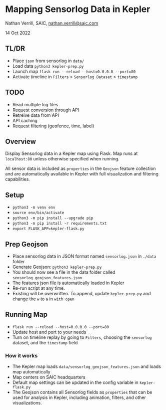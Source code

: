 # Mapping Sensorlog Data in Kepler

Nathan Verrill, SAIC, nathan.verrill@saic.com

14 Oct 2022

## TL/DR
* Place `json` from sensorlog in `data/`
* Load data `python3 kepler-prep.py`
* Launch map `flask run --reload --host=0.0.0.0 --port=80`
* Activate timeline in `Filters` > `Sensorlog Dataset` > `timestamp`

## TODO
* Read multiple log files
* Request conversion through API
* Retreive data from API
* API caching
* Request filtering (geofence, time, label)

## Overview

Display Sensorlog data in a Kepler map using Flask. Map runs at `localhost:80` unless otherwise specified when running.

All sensor data is included as `properties` in the `Geojson` feature collection and are automatically available in Kepler with full visualization and filtering capabilities.

## Setup
* `python3 -m venv env`
* `source env/bin/activate`
* `python3 -m pip install --upgrade pip`
* `python3 -m pip install -r requirements.txt`
* `export FLASK_APP=kepler-flask.py`

## Prep Geojson
* Place sensorlog data in JSON format named `sensorlog.json` in `./data` folder
* Generate Geojson: `python3 kepler-prep.py`
* You should now see a file in the data folder called `sensorlog_geojson_features.json`
* The features json file is automatically loaded in Kepler
* Re-run script at any time. 
* Existing will be overwritten. To append, update `kepler-prep.py` and change the `w` to `a` in `with open`

## Running Map
* `flask run --reload --host=0.0.0.0 --port=80`
* Update host and port to your needs
* Turn on timeline replay by going to `Filters`, choosing the `sensorlog` dataset, and the `timestamp` field

### How it works
* The Kepler map loads `data/sensorlog_geojson_features.json` and loads map automatically
* Map centers on SAIC headquarters
* Default map settings can be updated in the config variable in `kepler-flask.py`
* The Geojson contains all Sensorlog fields as `properties` that can be used for analysis in Kepler, including animation, filters, and other visualizations.